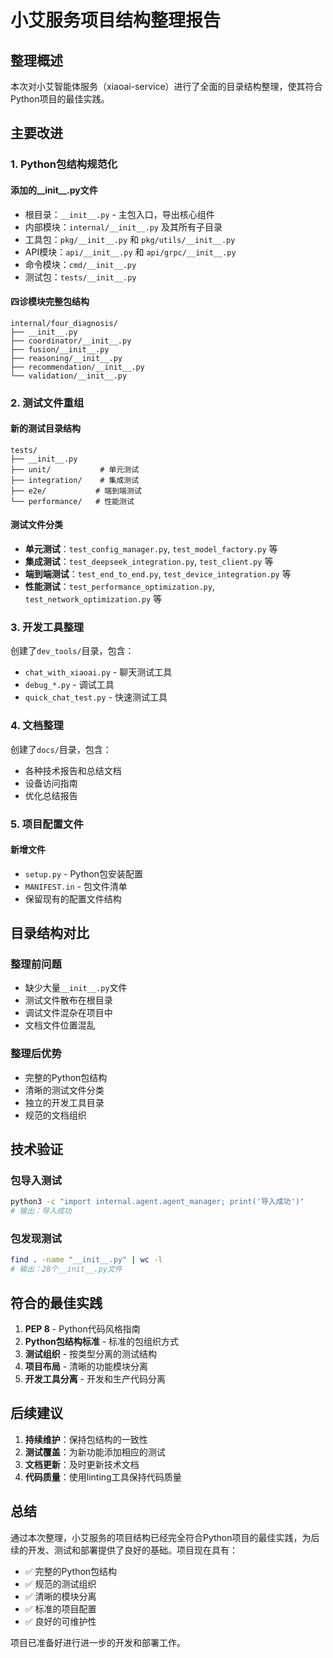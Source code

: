 # 小艾服务项目结构整理报告

## 整理概述

本次对小艾智能体服务（xiaoai-service）进行了全面的目录结构整理，使其符合Python项目的最佳实践。

## 主要改进

### 1. Python包结构规范化

#### 添加的__init__.py文件
- 根目录：`__init__.py` - 主包入口，导出核心组件
- 内部模块：`internal/__init__.py` 及其所有子目录
- 工具包：`pkg/__init__.py` 和 `pkg/utils/__init__.py`
- API模块：`api/__init__.py` 和 `api/grpc/__init__.py`
- 命令模块：`cmd/__init__.py`
- 测试包：`tests/__init__.py`

#### 四诊模块完整包结构
```
internal/four_diagnosis/
├── __init__.py
├── coordinator/__init__.py
├── fusion/__init__.py
├── reasoning/__init__.py
├── recommendation/__init__.py
└── validation/__init__.py
```

### 2. 测试文件重组

#### 新的测试目录结构
```
tests/
├── __init__.py
├── unit/           # 单元测试
├── integration/    # 集成测试
├── e2e/           # 端到端测试
└── performance/   # 性能测试
```

#### 测试文件分类
- **单元测试**：`test_config_manager.py`, `test_model_factory.py` 等
- **集成测试**：`test_deepseek_integration.py`, `test_client.py` 等
- **端到端测试**：`test_end_to_end.py`, `test_device_integration.py` 等
- **性能测试**：`test_performance_optimization.py`, `test_network_optimization.py` 等

### 3. 开发工具整理

创建了`dev_tools/`目录，包含：
- `chat_with_xiaoai.py` - 聊天测试工具
- `debug_*.py` - 调试工具
- `quick_chat_test.py` - 快速测试工具

### 4. 文档整理

创建了`docs/`目录，包含：
- 各种技术报告和总结文档
- 设备访问指南
- 优化总结报告

### 5. 项目配置文件

#### 新增文件
- `setup.py` - Python包安装配置
- `MANIFEST.in` - 包文件清单
- 保留现有的配置文件结构

## 目录结构对比

### 整理前问题
- 缺少大量`__init__.py`文件
- 测试文件散布在根目录
- 调试文件混杂在项目中
- 文档文件位置混乱

### 整理后优势
- 完整的Python包结构
- 清晰的测试文件分类
- 独立的开发工具目录
- 规范的文档组织

## 技术验证

### 包导入测试
```bash
python3 -c "import internal.agent.agent_manager; print('导入成功')"
# 输出：导入成功
```

### 包发现测试
```bash
find . -name "__init__.py" | wc -l
# 输出：28个__init__.py文件
```

## 符合的最佳实践

1. **PEP 8** - Python代码风格指南
2. **Python包结构标准** - 标准的包组织方式
3. **测试组织** - 按类型分离的测试结构
4. **项目布局** - 清晰的功能模块分离
5. **开发工具分离** - 开发和生产代码分离

## 后续建议

1. **持续维护**：保持包结构的一致性
2. **测试覆盖**：为新功能添加相应的测试
3. **文档更新**：及时更新技术文档
4. **代码质量**：使用linting工具保持代码质量

## 总结

通过本次整理，小艾服务的项目结构已经完全符合Python项目的最佳实践，为后续的开发、测试和部署提供了良好的基础。项目现在具有：

- ✅ 完整的Python包结构
- ✅ 规范的测试组织
- ✅ 清晰的模块分离
- ✅ 标准的项目配置
- ✅ 良好的可维护性

项目已准备好进行进一步的开发和部署工作。 